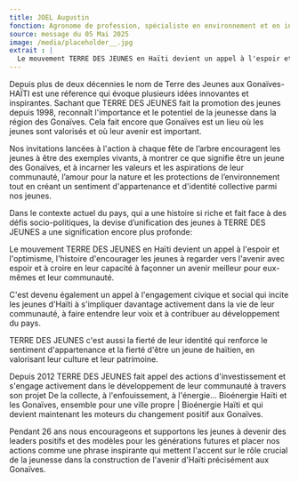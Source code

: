 ```yaml
---
title: JOEL Augustin
fonction: Agronome de profession, spécialiste en environnement et en ingénierie sociale
source: message du 05 Mai 2025
image: /media/placeholder__.jpg
extrait : |
  Le mouvement TERRE DES JEUNES en Haïti devient un appel à l'espoir et l'optimisme, l'histoire d'encourager les jeunes à regarder vers l'avenir avec espoir et à croire en leur capacité à façonner un avenir meilleur pour eux-mêmes et leur communauté.
---
```

Depuis plus de deux décennies le nom de Terre des Jeunes aux Gonaïves-HAÏTI est une réference qui évoque plusieurs idées innovantes et inspirantes. Sachant que TERRE DES JEUNES fait la promotion des jeunes depuis 1998, reconnaît l'importance et le potentiel de la jeunesse dans la région des Gonaïves. Cela fait encore que Gonaïves est un lieu où les jeunes sont valorisés et où leur avenir est important.

Nos invitations lancées à l'action à chaque fête de l’arbre encouragent les jeunes à être des exemples vivants, à montrer ce que signifie être un jeune des Gonaïves, et à incarner les valeurs et les aspirations de leur communauté, l’amour pour la nature et les protections de l’environnement tout en créant un sentiment d'appartenance et d'identité collective parmi nos jeunes.

Dans le contexte actuel du pays, qui a une histoire si riche et fait face à des défis socio-politiques, la devise d’unification des jeunes à TERRE DES JEUNES a une signification encore plus profonde:

Le mouvement TERRE DES JEUNES en Haïti devient un appel à l'espoir et l'optimisme, l'histoire d'encourager les jeunes à regarder vers l'avenir avec espoir et à croire en leur capacité à façonner un avenir meilleur pour eux-mêmes et leur communauté.

C'est devenu également un appel à l'engagement civique et social qui incite les jeunes d'Haïti à s'impliquer davantage activement dans la vie de leur communauté, à faire entendre leur voix et à contribuer au développement du pays.

TERRE DES JEUNES c'est aussi la fierté de leur identité qui renforce le sentiment d'appartenance et la fierté d'être un jeune de haïtien, en valorisant leur culture et leur patrimoine.

Depuis 2012 TERRE DES JEUNES fait appel des actions d'investissement et s'engage activement dans le développement de leur communauté à travers son projet De la collecte, à l'enfouissement, à l'énergie... Bioénergie Haïti et les Gonaïves, ensemble pour une ville propre | Bioénergie Haïti et qui devient maintenant les moteurs du changement positif aux Gonaïves.

Pendant 26 ans nous encourageons et supportons les jeunes à devenir des leaders positifs et des modèles pour les générations futures et placer nos actions comme une phrase inspirante qui mettent l'accent sur le rôle crucial de la jeunesse dans la construction de l'avenir d'Haïti précisément aux Gonaïves.
